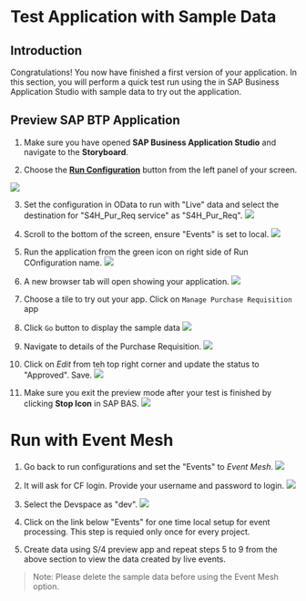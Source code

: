 # Test Application with Sample Data

## Introduction

Congratulations! You now have finished a first version of your application. In this section, you will perform a quick test run using the  in SAP Business Application Studio with sample data to try out the application.

## Preview SAP BTP Application

1. Make sure you have opened **SAP Business Application Studio** and navigate to the **Storyboard**.

2. Choose the **[Run Configuration](https://help.sap.com/docs/bas/developing-business-applications-using-productivity-tools/testing-applications?q=run%20and%20debug)** button from the left panel of your screen.

![](images/Run_001.png)

3. Set the configuration in OData to run with "Live" data and select the destination for "S4H_Pur_Req service" as "S4H_Pur_Req".
![](images/Run_003.png)

4. Scroll to the bottom of the screen, ensure "Events" is set to local.
![](images/Run_002.png)

5. Run the application from the green icon on right side of Run COnfiguration name.
![](images/Run_004.png)

6. A new browser tab will open showing your application.
![](images/Run_App_001.png)

7. Choose a tile to try out your app. Click on `Manage Purchase Requisition` app
8. Click `Go` button to display the sample data
![](images/Run_App_002.png)

9. Navigate to details of the Purchase Requisition.
![](images/Run_App_002_1.png)

10. Click on *Edit* from teh top right corner and update the status to "Approved". Save.
![](images/Run_App_002_2.png)
    
11. Make sure you exit the preview mode after your test is finished by clicking **Stop Icon** in SAP BAS.
![](images/Run_App_003.png)

# Run with Event Mesh
1. Go back to run configurations and set the "Events" to *Event Mesh*.
![](images/Run_EventMesh.png)

2. It will ask for CF login. Provide your username and password to login.
![](images/Run_CF.png)

3. Select the Devspace as "dev".
![](images/Run_CF_001.png)

4. Click on the link below "Events" for one time local setup for event processing. This step is requied only once for every project.

5. Create data using S/4 preview app and repeat steps 5 to 9 from the above section to view the data created by live events.
> Note: Please delete the sample data before using the Event Mesh option.
